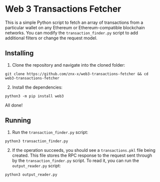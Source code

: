 # Web 3 Transactions Fetcher

This is a simple Python script to fetch an array of transactions from a particular wallet on any Ethereum or Ethereum-compatible blockchain networks. You can modify the `transaction_finder.py` script to add additional filters or change the request model.

## Installing

1. Clone the repository and navigate into the cloned folder:
```shell
git clone https://github.com/znx-x/web3-transactions-fetcher && cd web3-transactions-fetcher
```

2. Install the dependencies:
```shell
python3 -m pip install web3
```

All done!

## Running

1. Run the `transaction_finder.py` script:
```shell
python3 transaction_finder.py
```

2. If the operation succeeds, you should see a `transactions.pkl` file being created. This file stores the RPC response to the request sent through by the `transaction_finder.py` script. To read it, you can run the `output_reader.py` script:
```shell
python3 output_reader.py
```